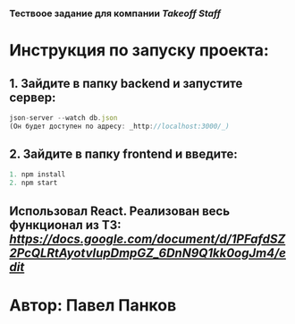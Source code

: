 ### Тествоое задание для компании _Takeoff Staff_
# Инструкция по запуску проекта:
## 1. Зайдите в папку backend и запустите сервер: 
```javascript
json-server --watch db.json
(Он будет доступен по адресу: _http://localhost:3000/_)
```
## 2. Зайдите в папку frontend и введите:
```javascript
1. npm install 
2. npm start
```

## Использовал React. Реализован весь функционал из ТЗ: _https://docs.google.com/document/d/1PFafdSZ2PcQLRtAyotvIupDmpGZ_6DnN9Q1kk0ogJm4/edit_

# Автор: Павел Панков
